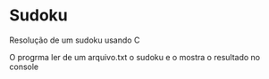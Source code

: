 # Sudoku
Resolução de um sudoku usando C

O progrma ler de um arquivo.txt o sudoku e o mostra o resultado no console
